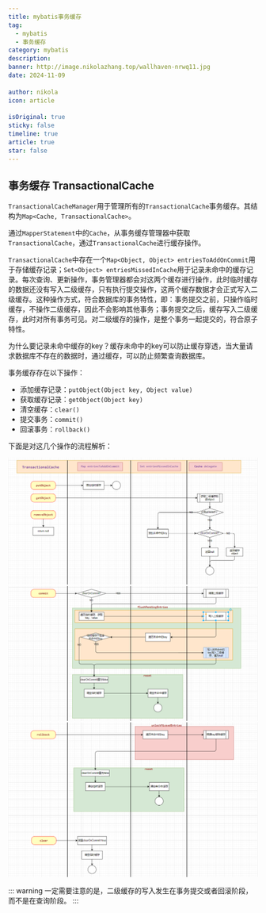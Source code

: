 ```yaml
---
title: mybatis事务缓存
tag:
  - mybatis
  - 事务缓存
category: mybatis
description: 
banner: http://image.nikolazhang.top/wallhaven-nrwq11.jpg
date: 2024-11-09

author: nikola
icon: article

isOriginal: true
sticky: false
timeline: true
article: true
star: false
---
```



## 事务缓存 TransactionalCache

`TransactionalCacheManager`用于管理所有的`TransactionalCache`事务缓存。其结构为`Map<Cache, TransactionalCache>`。

通过`MapperStatement`中的`Cache`，从事务缓存管理器中获取`TransactionalCache`，通过`TransactionalCache`进行缓存操作。

`TransactionalCache`中存在一个`Map<Object, Object> entriesToAddOnCommit`用于存储缓存记录；`Set<Object> entriesMissedInCache`用于记录未命中的缓存记录。每次查询、更新操作，事务管理器都会对这两个缓存进行操作，此时临时缓存的数据还没有写入二级缓存，只有执行提交操作，这两个缓存数据才会正式写入二级缓存。这种操作方式，符合数据库的事务特性，即：事务提交之前，只操作临时缓存，不操作二级缓存，因此不会影响其他事务；事务提交之后，缓存写入二级缓存，此时对所有事务可见。对二级缓存的操作，是整个事务一起提交的，符合原子特性。

为什么要记录未命中缓存的key？缓存未命中的key可以防止缓存穿透，当大量请求数据库不存在的数据时，通过缓存，可以防止频繁查询数据库。

事务缓存存在以下操作：

- 添加缓存记录：`putObject(Object key, Object value)`
- 获取缓存记录：`getObject(Object key)`
- 清空缓存：`clear()`
- 提交事务：`commit()`
- 回滚事务：`rollback()`

下面是对这几个操作的流程解析：

![Snipaste_2024-11-04_16-06-42](https://raw.githubusercontent.com/NikolaZhang/image-blog/main/mybatis缓存架构/Snipaste_2024-11-04_16-06-42.png)
![Snipaste_2024-11-04_16-07-08](https://raw.githubusercontent.com/NikolaZhang/image-blog/main/mybatis缓存架构/Snipaste_2024-11-04_16-07-08.png)
![Snipaste_2024-11-04_16-07-08](https://raw.githubusercontent.com/NikolaZhang/image-blog/main/mybatis缓存架构/Snipaste_2024-11-04_16-07-50.png)

::: warning
一定需要注意的是，二级缓存的写入发生在事务提交或者回滚阶段，而不是在查询阶段。
:::
